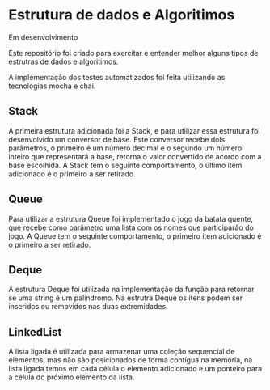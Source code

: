 # Estrutura de dados e Algoritimos

Em desenvolvimento

Este repositório foi criado para exercitar e entender melhor alguns tipos de estrutras de dados e algoritimos.

A implementação dos testes automatizados foi feita utilizando as tecnologias mocha e chai.

## Stack
A primeira estrutura adicionada foi a Stack, e para utilizar essa estrutura foi desenvolvido um conversor de base.
Este conversor recebe dois parâmetros, o primeiro é um número decimal e o segundo um número inteiro que representará a base, retorna o valor convertido de acordo com a base escolhida.
A Stack tem o seguinte comportamento, o último item adicionado é o primeiro a ser retirado.

## Queue
Para utilizar a estrutura Queue foi implementado o jogo da batata quente, que recebe como parâmetro uma lista com os nomes que participarão do jogo.
A Queue tem o seguinte comportamento, o primeiro item adicionado é o primeiro a ser retirado.

## Deque
A estrutura Deque foi utilizada na implementação da função para retornar se uma string é um palíndromo.
Na estrutra Deque os itens podem ser inseridos ou removidos nas duas extremidades.

## LinkedList
A lista ligada é utilizada para armazenar uma coleção sequencial de elementos, mas não são posicionados
de forma contígua na memória, na lista ligada temos em cada célula o elemento adicionado e um ponteiro
para a célula do próximo elemento da lista.
